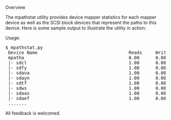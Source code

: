 Overview

The mpathstat utility provides device mapper statistics for each mapper device as well as the SCSI block devices that represent the paths to this device. Here is some sample output to illustrate the utility in action:

Usage:
<pre>
$ mpathstat.py
 Device Name                                  Reads     Writes    KBytesR/S  KBytesW/S  Await   
 mpatha                                       8.00      0.00      4096.00    0.00       4.88    
 |- sdcl                                      1.00      0.00      512.00     0.00       4.00    
 |- sdfy                                      1.00      0.00      512.00     0.00       5.00    
 |- sdava                                     1.00      0.00      512.00     0.00       7.00    
 |- sdayn                                     1.00      0.00      512.00     0.00       4.00    
 |- sdtf                                      1.00      0.00      512.00     0.00       5.00    
 |- sdws                                      1.00      0.00      512.00     0.00       4.00    
 |- sdaas                                     1.00      0.00      512.00     0.00       5.00    
 |- sdaef                                     1.00      0.00      512.00     0.00       5.00    
 .......
</pre>

All feedback is welcomed.

